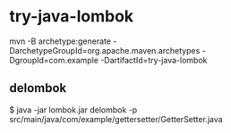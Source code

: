 # try-java-lombok

mvn -B archetype:generate -DarchetypeGroupId=org.apache.maven.archetypes -DgroupId=com.example -DartifactId=try-java-lombok


## delombok

$ java -jar lombok.jar delombok -p src/main/java/com/example/gettersetter/GetterSetter.java

